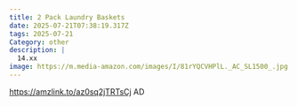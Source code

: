 ```yaml
---
title: 2 Pack Laundry Baskets
date: 2025-07-21T07:38:19.317Z
tags: 2025-07-21
Category: other
description: |
  14.xx
image: https://m.media-amazon.com/images/I/81rYQCVHPlL._AC_SL1500_.jpg
---
```

https://amzlink.to/az0sq2jTRTsCj
AD